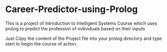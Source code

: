 # Career-Predictor-using-Prolog
This is a project of Introduction to Intelligent Systems Course which uses prolog to predict the profession of individuals based on their inputs

Just Copy the content of the Project file into your prolog directory and type start to begin the course of action.
